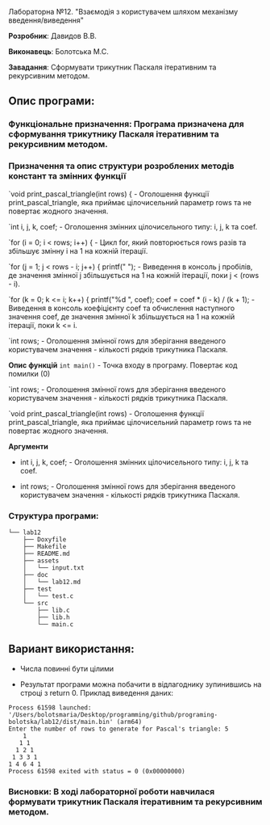 Лабораторна №12. "Взаємодія з користувачем шляхом механізму введення/виведення"

**Розробник**: Давидов В.В.

**Виконавець**: Болотська М.С.

**Завадання**: Сформувати трикутник Паскаля ітеративним та рекурсивним методом.

## Опис програми:

### Функціональне призначення: Програма призначена для cформування трикутнику Паскаля ітеративним та рекурсивним методом.
 

### Призначення та опис структури розроблених методів констант та змінних функції 


`void print_pascal_triangle(int rows) {	- Оголошення функції print_pascal_triangle, яка приймає цілочисельний параметр rows та не повертає жодного значення.

`int i, j, k, coef; - Оголошення змінних цілочисельного типу: i, j, k та coef.

`for (i = 0; i < rows; i++) { - Цикл for, який повторюється rows разів та збільшує змінну i на 1 на кожній ітерації.

`for (j = 1; j < rows - i; j++) {
      printf(" "); - Виведення в консоль j пробілів, де значення змінної j збільшується на 1 на кожній ітерації, поки j < (rows - i).

`for (k = 0; k <= i; k++) {
      printf("%d ", coef);
      coef = coef * (i - k) / (k + 1); - Виведення в консоль коефіцієнту coef та обчислення наступного значення coef, де значення змінної k збільшується на 1 на кожній ітерації, поки k <= i.

`int rows; -  Оголошення змінної rows для зберігання введеного користувачем значення - кількості рядків трикутника Паскаля.

 	
**Опис функцій**
  `int main()` - Точка входу в програму. Повертає код помилки (0)

  `int rows; -  Оголошення змінної rows для зберігання введеного користувачем значення - кількості рядків трикутника Паскаля.

  `void print_pascal_triangle(int rows) - Оголошення функції print_pascal_triangle, яка приймає цілочисельний параметр rows та не повертає жодного значення.

**Аргументи**

   - int i, j, k, coef; - Оголошення змінних цілочисельного типу: i, j, k та coef.

   - int rows; -  Оголошення змінної rows для зберігання введеного користувачем значення - кількості рядків трикутника Паскаля.

    
### Структура програми:  
```
└── lab12
    ├── Doxyfile
    ├── Makefile
    ├── README.md
    ├── assets
    │   └── input.txt
    ├── doc
    │   └── lab12.md
    ├── test
    │   └── test.c
    └── src
        ├── lib.c
        ├── lib.h
        └── main.c
```

## Вариант використання:
- Числа повинні бути цілими

- Результат програми можна побачити в відлагоднику зупинившись на строці з return 0. Приклад виведення даних:

```
Process 61598 launched: '/Users/bolotsmaria/Desktop/programming/github/programing-bolotska/lab12/dist/main.bin' (arm64)
Enter the number of rows to generate for Pascal's triangle: 5
    1 
   1 1 
  1 2 1 
 1 3 3 1 
1 4 6 4 1 
Process 61598 exited with status = 0 (0x00000000) 
```

### Висновки: В ході лабораторної роботи навчилася формувати трикутник Паскаля ітеративним та рекурсивним методом.
